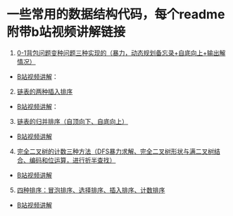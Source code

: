 # 一些常用的数据结构代码，每个readme附带b站视频讲解链接

1. [0-1背包问题变种问题三种实现的（暴力，动态规划备忘录+自底向上+输出解情况）](https://github.com/AmberHan/CodeEveryDay/tree/main/0-1bagproblem)

- [B站视频讲解](https://www.bilibili.com/video/BV1zK4y1Z74c/)：

2. [链表的两种插入排序](https://github.com/AmberHan/CodeEveryDay/tree/main/Insert-sort-list)  

- [B站视频讲解](https://www.bilibili.com/video/BV1ca411w7bG/)：

3. [链表的归并排序（自顶向下、自底向上）](https://github.com/AmberHan/CodeEveryDay/tree/main/merge-sort-list)

- [B站视频讲解](https://www.bilibili.com/video/BV1DD4y1Q7G3/)

4. [完全二叉树的计数三种方法（DFS暴力求解、完全二叉树形状与满二叉树结合、编码和位运算，进行折半查找）](https://github.com/AmberHan/CodeEveryDay/tree/main/tree_search)

- [B站视频讲解](https://www.bilibili.com/video/BV16y4y167KJ/)

5. [四种排序：冒泡排序、选择排序、插入排序、计数排序](https://github.com/AmberHan/CodeEveryDay/tree/main/four_sort://www.bilibili.com/video/BV1La4y1W7Xf/)

- [B站视频讲解](https://www.bilibili.com/video/BV1La4y1W7Xf/)